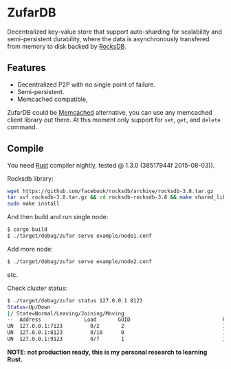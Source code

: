 # ZufarDB

Decentralized key-value store that support auto-sharding for scalability and semi-persistent
durability, where the data is asynchronously transfered from memory to disk backed by [RocksDB](http://rocksdb.org/).

## Features

* Decentralized P2P with no single point of failure.
* Semi-persistent.
* Memcached compatible, 

ZufarDB could be [Memcached](http://memcached.org/) alternative, you can use any memcached client library out there. At this moment only support for `set`, `get`, and `delete` command.

## Compile

You need [Rust](https://www.rust-lang.org/) compiler nightly, tested @ 1.3.0 (38517944f 2015-08-03)).

Rocksdb library:

```bash
wget https://github.com/facebook/rocksdb/archive/rocksdb-3.8.tar.gz
tar xvf rocksdb-3.8.tar.gz && cd rocksdb-rocksdb-3.8 && make shared_lib
sudo make install
```

And then build and run single node:

```bash
$ cargo build
$ ./target/debug/zufar serve example/node1.conf
```

Add more node:

```bash
$ ./target/debug/zufar serve example/node2.conf
```

etc.

Check cluster status:

```bash
$ ./target/debug/zufar status 127.0.0.1 8123
Status=Up/Down
|/ State=Normal/Leaving/Joining/Moving
--  Address              Load       GUID                              Rack
UN  127.0.0.1:7123         0/2       2                                1
UN  127.0.0.1:8123         0/10      0                                1
UN  127.0.0.1:9123         0/7       1                                1
```








**NOTE: not production ready, this is my personal research to learning Rust.**
